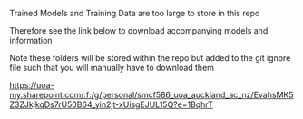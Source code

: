 Trained Models and Training Data are too large to store in this repo

Therefore see the link below to download accompanying models and information

Note these folders will be stored within the repo but added to the git ignore file such that you will manually have to download them

https://uoa-my.sharepoint.com/:f:/g/personal/smcf586_uoa_auckland_ac_nz/EvahsMK5Z3ZJkjkqDs7rU50B64_yin2jt-xUisgEJUL15Q?e=1BqhrT
